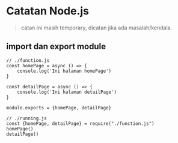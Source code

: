 # Catatan Node.js

> catan ini masih temporary, dicatan jika ada masalah/kendala.

## import dan export module
```
// ./function.js
const homePage = async () => {
    console.log('Ini halaman homePage')
}

const detailPage = async () => {
    console.log('Ini halaman detailPage')
}

module.exports = {homePage, detailPage}
```

```
// ./running.js
const {homePage, detailPage} = require("./function.js")
homePage()
detailPage()
```
